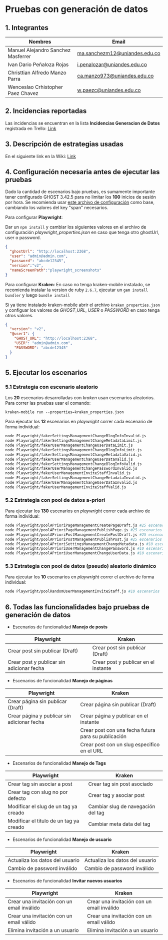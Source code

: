# Pruebas con generación de datos
## 1. Integrantes
|Nombres|Email|
|-------|------|
|Manuel Alejandro Sanchez Masferrer|ma.sanchezm12@uniandes.edu.co|
|Ivan Dario Peñaloza Rojas|i.penalozar@uniandes.edu.co|
|Christtian Alfredo Manzo Parra|ca.manzo973@uniandes.edu.co|
|Wenceslao Crhistopher Paez Chavez|w.paezc@uniandes.edu.co|

## 2. Incidencias reportadas

Las incidencias se encuentran en la lista <strong>Incidencias Generacion de Datos </strong> registrada en Trello: [Link](https://trello.com/b/e5H7xPH5/incidencias-ghost-3425)

## 3. Descripción de estrategias usadas

En el siguiente link en la Wiki: [Link](https://github.com/wpaezc/ghost_regresion/wiki/Estrategias-usadas)

## 4. Configuración necesaria antes de ejecutar las pruebas
Dado la cantidad de escenarios bajo pruebas, es sumamente importante tener configurado GHOST 3.42.5 para no limitar los **100** inicios de sesión por hora. Se recomienda usar [este archivo de configuración](https://github.com/TryGhost/Ghost/blob/main/core/shared/config/defaults.json#L52) como base, cambiando los valores del key "span" necesarios. 

Para configurar **Playwright**:

Dar un ```npm install``` y cambiar los siguientes valores en el archivo de configuración _playwright_properties.json_ en caso que tenga otro ghostUrl, user o password.

```json
{
  "ghostUrl": "http://localhost:2368",
  "user": "admin@admin.com",
  "password": "abcde12345",
  "version":"v2",
  "nameScreenPath":"playwright_screenshots"
}
```

Para configurar **Kraken**:
En caso no tenga kraken-mobile instalado, se recomienda instalar la version de ruby ```2.6.7```, ejecutar un ```gem install bundler``` y luego ```bundle install```  

Si ya tiene instalado kraken-mobile abrir el archivo ```kraken_properties.json``` y configuar los valores de _GHOST_URL_, _USER_ o _PASSWORD_ en caso tenga otros valores.

```json
{
  "version": "v2",
  "@user1": {
    "GHOST_URL": "http://localhost:2368",
    "USER": "admin@admin.com",
    "PASSWORD": "abcde12345"
  }
}
```

## 5. Ejecutar los escenarios
### 5.1  Estrategia con **escenario aleatorio**
Los **20** escenarios desarrolladas con _kraken_ usan escenarios aleatorios. Para correr las pruebas usar el comando:

```kraken-mobile run --properties=kraken_properties.json```

Para ejecutar los **12** escenarios en _playwright_ correr cada escenario de forma individual:

```sh
node Playwright/fakerSettingsManagementChangeBlogInfoInvalid.js 
node Playwright/fakerSettingsManagementChangeMetadataLimit.js
node Playwright/fakerUserManagementChangeUserDataLimit.js
node Playwright/fakerSettingsManagementChangeBlogInfoLimit.js
node Playwright/fakerSettingsManagementChangeMetadataValid.js
node Playwright/fakerUserManagementChangeUserDataValid.js
node Playwright/fakerSettingsManagementChangeBlogInfoValid.js
node Playwright/fakerUserManagementChangePasswordInvalid.js
node Playwright/fakerUserManagementInviteStaffInvalid.js
node Playwright/fakerSettingsManagementChangeMetadataInvalid.js
node Playwright/fakerUserManagementChangeUserDataInvalid.js
node Playwright/fakerUserManagementInviteStaffValid.js
```
### 5.2  Estrategia con **pool de datos a-priori**

Para ejecutar los **130** escenarios en _playwright_ correr cada archivo de forma individual:

```sh
node Playwright/poolAPrioriPageManagementCreatePageDraft.js #25 escenarios
node Playwright/poolAPrioriPageManagementPublishPage.js #25 escenarios
node Playwright/poolAPrioriPostManagementCreatePostDraft.js #25 escenarios
node Playwright/poolAPrioriPostManagementPublishPost.js #25 escenarios
node Playwright/poolAPrioriSettingsManagementChangeMetadata.js #10 escenarios
node Playwright/poolAPrioriUserManagementChangePassword.js #10 escenarios
node Playwright/poolAPrioriUserManagementChangeUserData.js #10 escenarios
```

### 5.3  Estrategia con **pool de datos (pseudo) aleatorio dinámico**

Para ejecutar los **10** escenarios en _playwright_ correr el archivo de forma individual:

```sh
node Playwright/poolRandomUserManagementInviteStaff.js #10 escenarios
```

## 6. Todas las funcionalidades bajo pruebas de generación de datos

- Escenarios de funcionalidad **Manejo de posts**

|Playwright|Kraken|
|-|-|
|Crear post sin publicar (Draft)|Crear post sin publicar (Draft)|
|Crear post y publicar sin adicionar fecha|Crear post y publicar en el instante|


- Escenarios de funcionalidad **Manejo de páginas**

|Playwright|Kraken|
|-|-|
|Crear página sin publicar (Draft)|Crear página sin publicar (Draft)|
|Crear página y publicar sin adicionar fecha|Crear página y publicar en el instante|
||Crear post con una fecha futura para su publicación|
||Crear post con un slug especifico en el URL| 

- Escenarios de funcionalidad **Manejo de Tags**

|Playwright|Kraken|
|-|-|
|Crear tag sin asociar a post|Crear tag sin post asociado|
|Crear tag con slug no por defecto |Crear tag y asociar post|
|Modificar el slug de un tag ya creado|Cambiar slug de navegación del tag|
|Modificar el titulo de un tag ya creado|Cambiar meta data del tag|

- Escenarios de funcionalidad **Manejo de usuario**

|Playwright|Kraken|
|-|-|
|Actualiza los datos del usuario|Actualiza los datos del usuario|
|Cambio de password inválido|Cambio de password inválido|

- Escenarios de funcionalidad **Invitar nuevos usuarios**

|Playwright|Kraken|
|-|-|
|Crear una invitación con un email inválido|Crear una invitación con un email inválido|
|Crear una invitación con un email válido|Crear una invitación con un email válido|
|Elimina invitación a un usuario|Elimina invitación a un usuario|


